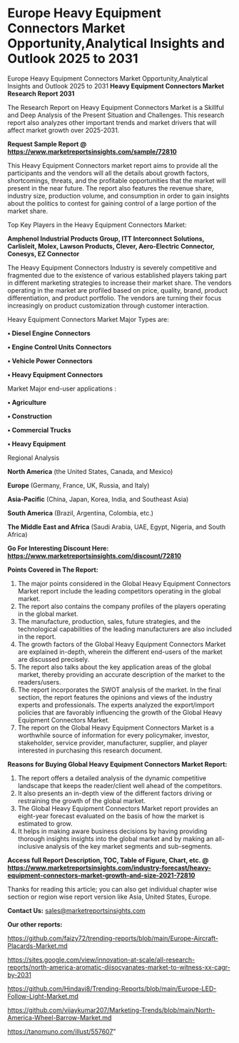 # Europe Heavy Equipment Connectors Market Opportunity,Analytical Insights and Outlook 2025 to 2031
Europe Heavy Equipment Connectors Market Opportunity,Analytical Insights and Outlook 2025 to 2031
<strong>Heavy Equipment Connectors Market Research Report 2031</strong>

The Research Report on Heavy Equipment Connectors Market is a Skillful and Deep Analysis of the Present Situation and Challenges. This research report also analyzes other important trends and market drivers that will affect market growth over 2025-2031.

<strong>Request Sample Report @ <a href=https://www.marketreportsinsights.com/sample/72810>https://www.marketreportsinsights.com/sample/72810</a></strong>

This Heavy Equipment Connectors market report aims to provide all the participants and the vendors will all the details about growth factors, shortcomings, threats, and the profitable opportunities that the market will present in the near future. The report also features the revenue share, industry size, production volume, and consumption in order to gain insights about the politics to contest for gaining control of a large portion of the market share.

Top Key Players in the Heavy Equipment Connectors Market:

<strong>Amphenol Industrial Products Group, ITT Interconnect Solutions, Carlisleit, Molex, Lawson Products, Clever, Aero-Electric Connector, Conesys, EZ Connector</strong>

The Heavy Equipment Connectors Industry is severely competitive and fragmented due to the existence of various established players taking part in different marketing strategies to increase their market share. The vendors operating in the market are profiled based on price, quality, brand, product differentiation, and product portfolio. The vendors are turning their focus increasingly on product customization through customer interaction.

Heavy Equipment Connectors Market Major Types are:

<strong>• Diesel Engine Connectors

• Engine Control Units Connectors

• Vehicle Power Connectors

• Heavy Equipment Connectors</strong>

Market Major end-user applications :

<strong>• Agriculture

• Construction

• Commercial Trucks

• Heavy Equipment</strong>

Regional Analysis

</u><strong><b>North America</b></strong> (the United States, Canada, and Mexico)

<strong><b>Europe </b></strong>(Germany, France, UK, Russia, and Italy)

<strong><b>Asia-Pacific</b></strong> (China, Japan, Korea, India, and Southeast Asia)

<strong><b>South America</b></strong> (Brazil, Argentina, Colombia, etc.)

<strong><b>The Middle East and Africa</b></strong> (Saudi Arabia, UAE, Egypt, Nigeria, and South Africa)

<strong>Go For Interesting Discount Here: <a href=https://www.marketreportsinsights.com/discount/72810>https://www.marketreportsinsights.com/discount/72810</a></strong>

<strong>Points Covered in The Report:</strong>
<ol>
  <li>The major points considered in the Global Heavy Equipment Connectors Market report include the leading competitors operating in the global market.</li>
  <li>The report also contains the company profiles of the players operating in the global market.</li>
  <li>The manufacture, production, sales, future strategies, and the technological capabilities of the leading manufacturers are also included in the report.</li>
  <li>The growth factors of the Global Heavy Equipment Connectors Market are explained in-depth, wherein the different end-users of the market are discussed precisely.</li>
  <li>The report also talks about the key application areas of the global market, thereby providing an accurate description of the market to the readers/users.</li>
  <li>The report incorporates the SWOT analysis of the market. In the final section, the report features the opinions and views of the industry experts and professionals. The experts analyzed the export/import policies that are favorably influencing the growth of the Global Heavy Equipment Connectors Market.</li>
  <li>The report on the Global Heavy Equipment Connectors Market is a worthwhile source of information for every policymaker, investor, stakeholder, service provider, manufacturer, supplier, and player interested in purchasing this research document.</li>
</ol>
<strong>Reasons for Buying Global Heavy Equipment Connectors Market Report:</strong>

<ol>
  <li>The report offers a detailed analysis of the dynamic competitive landscape that keeps the reader/client well ahead of the competitors.</li>
  <li>It also presents an in-depth view of the different factors driving or restraining the growth of the global market.</li>
  <li>The Global Heavy Equipment Connectors Market report provides an eight-year forecast evaluated on the basis of how the market is estimated to grow.</li>
  <li>It helps in making aware business decisions by having providing thorough insights insights into the global market and by making an all-inclusive analysis of the key market segments and sub-segments.</li>
</ol>
<strong>Access full Report Description, TOC, Table of Figure, Chart, etc. @ <a href=https://www.marketreportsinsights.com/industry-forecast/heavy-equipment-connectors-market-growth-and-size-2021-72810>https://www.marketreportsinsights.com/industry-forecast/heavy-equipment-connectors-market-growth-and-size-2021-72810</a></strong>


Thanks for reading this article; you can also get individual chapter wise section or region wise report version like Asia, United States, Europe.

<strong>Contact Us:</strong>
sales@marketreportsinsights.com

<strong>Our other reports:</strong>

<a href=https://github.com/faizy72/trending-reports/blob/main/Europe-Aircraft-Placards-Market.md>https://github.com/faizy72/trending-reports/blob/main/Europe-Aircraft-Placards-Market.md</a>

<a href=https://sites.google.com/view/innovation-at-scale/all-research-reports/north-america-aromatic-diisocyanates-market-to-witness-xx-cagr-by-2031>https://sites.google.com/view/innovation-at-scale/all-research-reports/north-america-aromatic-diisocyanates-market-to-witness-xx-cagr-by-2031</a>

<a href=https://github.com/Hindavi8/Trending-Reports/blob/main/Europe-LED-Follow-Light-Market.md>https://github.com/Hindavi8/Trending-Reports/blob/main/Europe-LED-Follow-Light-Market.md</a>

<a href=https://github.com/vijaykumar207/Marketing-Trends/blob/main/North-America-Wheel-Barrow-Market.md>https://github.com/vijaykumar207/Marketing-Trends/blob/main/North-America-Wheel-Barrow-Market.md</a>

<a href=https://tanomuno.com/illust/557607>https://tanomuno.com/illust/557607</a>"
